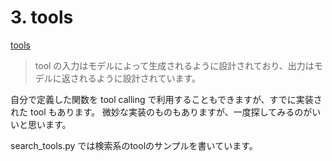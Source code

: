 # 3. tools
[tools](https://python.langchain.com/docs/integrations/tools/)

> tool の入力はモデルによって生成されるように設計されており、出力はモデルに返されるように設計されています。

自分で定義した関数を tool calling で利用することもできますが、すでに実装された tool もあります。
微妙な実装のものもありますが、一度探してみるのがいいと思います。

search_tools.py では検索系のtoolのサンプルを書いています。

